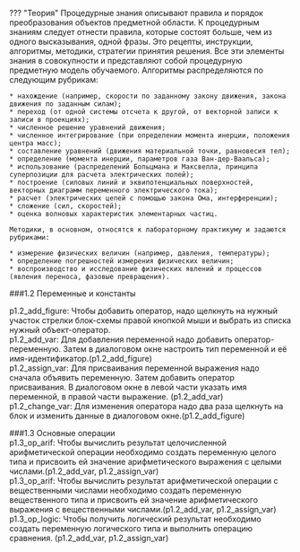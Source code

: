 ??? "Теория"
	Процедурные знания описывают правила и порядок преобразования объектов предметной области. К процедурным знаниям следует отнести правила, которые состоят больше, чем из одного высказывания, одной фразы. Это рецепты, инструкции, алгоритмы, методики, стратегии принятия решения. Все эти элементы знания в совокупности и представляют собой процедурную предметную модель обучаемого. Алгоритмы распределяются по следующим рубрикам:

	* нахождение (например, скорости по заданному закону движения, закона движения по заданным силам);
	* переход (от одной системы отсчета к другой, от векторной записи к записи в проекциях);
	* численное решение уравнений движения;
	* численное интегрирование (при определении момента инерции, положения центра масс);
	* составление уравнений (движения материальной точки, равновесия тел);
	* определение (момента инерции, параметров газа Ван-дер-Ваальса);
	* использование (распределений Больцмана и Максвелла, принципа суперпозиции для расчета электрических полей);
	* построение (силовых линий и эквипотенциальных поверхностей, векторных диаграмм переменного электрического тока);
	* расчет (электрических цепей с помощью закона Ома, интерференции);
	* сложение (сил, скоростей);
	* оценка волновых характеристик элементарных частиц.

	Методики, в основном, относятся к лабораторному практикуму и задаются рубриками:

	* измерение физических величин (например, давления, температуры);
	* определение погрешностей измерения физических величин;
	* воспроизводство и исследование физических явлений и процессов (явления переноса, фазовые превращения).

###1.2 Переменные и константы       
    
p1.2_add_figure: Чтобы добавить оператор, надо щелкнуть на нужный участок стрелки блок-схемы правой кнопкой мыши и выбрать из списка нужный объект-оператор.     
p1.2_add_var: Для добавления переменной надо добавить оператор-переменную. Затем в диалоговом окне настроить тип переменной и её имя-идентификатор.(p1.2_add_figure)     
p1.2_assign_var: Для присваивания переменной выражения надо сначала объявить переменную. Затем добавить оператор присваивания. В диалоговом окне в левой части указать имя переменной, в правой части выражение. (p1.2_add_var)    
p1.2_change_var: Для изменения оператора надо два раза щелкнуть на блок и изменить данные в диалоговом окне.(p1.2_add_figure)   

###1.3 Основные операции   
p1.3_op_arif: Чтобы вычислить результат целочисленной арифметической операции необходимо создать переменную целого типа и присвоить ей значение арифметического выражения с целыми числами.(p1.2_add_var, p1.2_assign_var)     
p1.3_op_arif: Чтобы вычислить результат арифметической операции с вещественными числами необходимо создать переменную вещественного типа и присвоить ей значение арифметического выражения с вещественными числами.(p1.2_add_var, p1.2_assign_var)     
p1.3_op_logic: Чтобы получить логический результат необходимо создать переменную логического типа и выполнить операцию сравнения. (p1.2_add_var, p1.2_assign_var)     